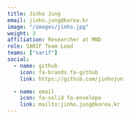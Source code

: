 ```yaml
---
title: Jinho Jung
email: jinho.jung@korea.kr
image: "/images/jinho.jpg"
weight: 3
affiliation: Researcher at MND
role: SARIF Team Lead
teams: ["sarif"]
social:
  - name: github
    icon: fa-brands fa-github
    link: https://github.com/jinhojun

  - name: email
    icon: fa-solid fa-envelope
    link: mailto:jinho.jung@korea.kr
---
```

